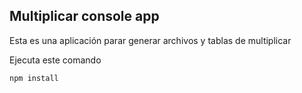 ## Multiplicar console app

Esta es una aplicación parar generar archivos y tablas de multiplicar

Ejecuta este comando 

````sh
npm install
````